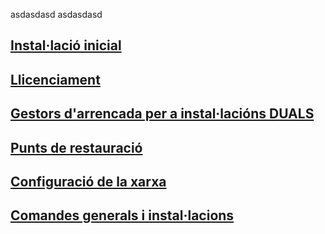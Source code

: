 asdasdasd
asdasdasd
## [Instal·lació inicial](instal·lació_inicial.md)
## [Llicenciament](llicenciament.md)
## [Gestors d'arrencada per a instal·lacións DUALS](gestors_arrencada.md)
## [Punts de restauració](restauració.md)
## [Configuració de la xarxa](xarxa.md)
## [Comandes generals i instal·lacions](gestors_de_paquets.md)
